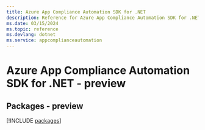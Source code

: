 ```yaml
---
title: Azure App Compliance Automation SDK for .NET
description: Reference for Azure App Compliance Automation SDK for .NET
ms.date: 03/15/2024
ms.topic: reference
ms.devlang: dotnet
ms.service: appcomplianceautomation
---
```

# Azure App Compliance Automation SDK for .NET - preview
## Packages - preview
[!INCLUDE [packages](app-compliance-automation-index.md)]